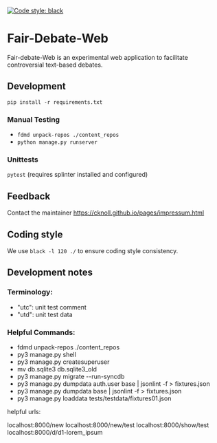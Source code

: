 
[![Code style: black](https://img.shields.io/badge/code%20style-black-000000.svg)](https://github.com/psf/black)

# Fair-Debate-Web

Fair-debate-Web is an experimental web application to facilitate controversial text-based debates.

## Development

`pip install -r requirements.txt`

### Manual Testing

- `fdmd unpack-repos ./content_repos`
- `python manage.py runserver`

### Unittests

`pytest` (requires splinter installed and configured)

## Feedback

Contact the maintainer <https://cknoll.github.io/pages/impressum.html>

## Coding style

We use `black -l 120 ./` to ensure coding style consistency.



## Development notes

### Terminology:

- "utc": unit test comment
- "utd": unit test data



### Helpful Commands:

- fdmd unpack-repos ./content_repos
- py3 manage.py shell
- py3 manage.py createsuperuser
- mv db.sqlite3 db.sqlite3_old
- py3 manage.py migrate --run-syncdb
- py3 manage.py dumpdata auth.user base | jsonlint -f > fixtures.json
- py3 manage.py dumpdata base | jsonlint -f > fixtures.json
- py3 manage.py loaddata tests/testdata/fixtures01.json


helpful urls:

localhost:8000/new
localhost:8000/new/test
localhost:8000/show/test
localhost:8000/d/d1-lorem_ipsum
